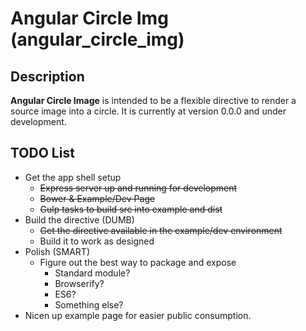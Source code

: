 # Angular Circle Img (angular_circle_img)

## Description
**Angular Circle Image** is intended to be a flexible directive to render a source image into a circle.  It is currently at version 0.0.0 and under development.

## TODO List
- Get the app shell setup
    + ~~Express server up and running for development~~
    + ~~Bower & Example/Dev Page~~
    + ~~Gulp tasks to build src into example and dist~~
- Build the directive (DUMB)
    + ~~Get the directive available in the example/dev environment~~
    + Build it to work as designed
- Polish (SMART)
    + Figure out the best way to package and expose
        * Standard module?
        * Browserify?
        * ES6?
        * Something else?
- Nicen up example page for easier public consumption.
